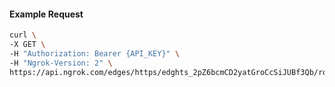 <!-- Code generated for API Clients. DO NOT EDIT. -->

#### Example Request

```bash
curl \
-X GET \
-H "Authorization: Bearer {API_KEY}" \
-H "Ngrok-Version: 2" \
https://api.ngrok.com/edges/https/edghts_2pZ6bcmCD2yatGroCcSiJUBf3Qb/routes/edghtsrt_2pZ6bcHd4oOPRGVrZSmGwLKGlRe/oidc
```
